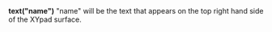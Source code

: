 <a name="text_xypad"><h3 style="padding-top: 40px; margin-top: 40px;"></h3></a>
**text("name")** "name" will be the text that appears on the top right hand side of the XYpad surface.  

<!--UPDATE WIDGET_IN_CSOUND
    SIdent sprintf "text(\"TextOff %f\") ", rnd(100)
    SIdentifier strcat SIdentifier, SIdent
-->
